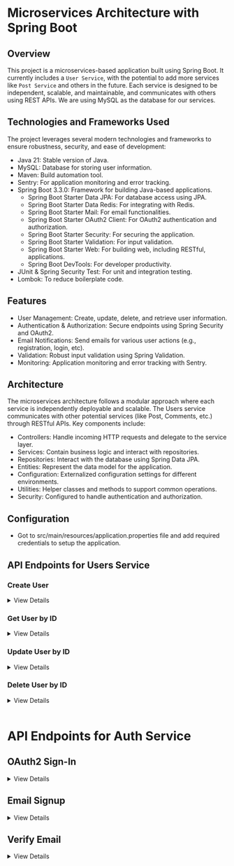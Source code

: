# Microservices Architecture with Spring Boot

## Overview

This project is a microservices-based application built using Spring Boot. It currently includes a `User Service`, with the potential to add more services like `Post Service` and others in the future. Each service is designed to be independent, scalable, and maintainable, and communicates with others using REST APIs. We are using MySQL as the database for our services.

## Technologies and Frameworks Used

The project leverages several modern technologies and frameworks to ensure robustness, security, and ease of development:

- Java 21: Stable version of Java.
- MySQL: Database for storing user information.
- Maven: Build automation tool.
- Sentry: For application monitoring and error tracking.
- Spring Boot 3.3.0: Framework for building Java-based applications.
  - Spring Boot Starter Data JPA: For database access using JPA.
  - Spring Boot Starter Data Redis: For integrating with Redis.
  - Spring Boot Starter Mail: For email functionalities.
  - Spring Boot Starter OAuth2 Client: For OAuth2 authentication and authorization.
  - Spring Boot Starter Security: For securing the application.
  - Spring Boot Starter Validation: For input validation.
  - Spring Boot Starter Web: For building web, including RESTful, applications.
  - Spring Boot DevTools: For developer productivity.
- JUnit & Spring Security Test: For unit and integration testing.
- Lombok: To reduce boilerplate code.

## Features

- User Management: Create, update, delete, and retrieve user information.
- Authentication & Authorization: Secure endpoints using Spring Security and OAuth2.
- Email Notifications: Send emails for various user actions (e.g., registration, login, etc).
- Validation: Robust input validation using Spring Validation.
- Monitoring: Application monitoring and error tracking with Sentry.

## Architecture

The microservices architecture follows a modular approach where each service is independently deployable and scalable. The Users service communicates with other potential services (like Post, Comments, etc.) through RESTful APIs. Key components include:

- Controllers: Handle incoming HTTP requests and delegate to the service layer.
- Services: Contain business logic and interact with repositories.
- Repositories: Interact with the database using Spring Data JPA.
- Entities: Represent the data model for the application.
- Configuration: Externalized configuration settings for different environments.
- Utilities: Helper classes and methods to support common operations.
- Security: Configured to handle authentication and authorization.

## Configuration

- Got to src/main/resources/application.properties file and add required credentials to setup the application.

## API Endpoints for Users Service

### Create User

<details>
<summary>View Details</summary>

#### Request

- **Method**: `POST`
- **URL**: `api/v1/users`
- **Headers**: `Content-Type: application/json`
- **Body**:
  ```json
  {
    "name": "John Doe",
    "email": "john.doe@example.com"
  }
  ```

#### Response

- **Status Code**: `201 Created`
- **Body**:

  ```json
  {
    "id": 1,
    "name": "John Doe",
    "email": "john.doe@example.com"
  }
  ```

</details>

### Get User by ID

<details>
<summary>View Details</summary>

#### Request

- **Method**: `GET`
- **URL**: `api/v1/users/{id}`
- **Path Variable**: `id`

#### Response

- **Status Code**: `200 ok`
- **Body**:

  ```json
  {
    "id": 1,
    "userName": "John Doe",
    "email": "john.doe@example.com"
  }
  ```

</details>

### Update User by ID

<details>
<summary>View Details</summary>

#### Request

- **Method**: `PUT`
- **URL**: `api/v1/users/{id}`
- **Path Variable**: `id`
- **Headers**: `Content-Type: application/json`
- **Body**:

  ```json
  {
    "id": 1,
    "userName": "John Doe",
    "email": "john.doe@example.com"
  }
  ```

#### Response

- **Status Code**: `200 ok`
- **Body**:

  ```json
  {
    "id": 1,
    "userName": "John Doe",
    "email": "john.doe@example.com"
  }
  ```

</details>

### Delete User by ID

<details>
<summary>View Details</summary>

#### Request

- **Method**: `DELETE`
- **URL**: `api/v1/users/{id}`
- **Path Variable**: `id`

#### Response

- **Status Code**: `200 ok`

</details>

<br/>

# API Endpoints for Auth Service

## OAuth2 Sign-In

<details>
<summary>View Details</summary>

### Request

- **Method**: `GET`
- **URL**: `/v1/auth/oauth2`
- **Headers**: `Content-Type: application/json`
- **Query Parameters**:
  - `type`: The type of OAuth2 provider (e.g., `google`, `github`)
  - `code`: The authorization code from the OAuth2 provider

### Response

- **Status Code**: `200 OK`
- **Body**:
  ```json
  {
    "status": "success",
    "message": "User created",
    "data": {
      "id": 1,
      "userName": "john.doe",
      "firstName": "John",
      "lastName": "Doe",
      "email": "john.doe@example.com",
      "profileImage": "http://example.com/profile.jpg"
    }
  }
  ```

</details>

## Email Signup

<details>
<summary>View Details</summary>

### Request

- **Method**: `GET`
- **URL**: `/v1/auth/signup/email`
- **Headers**: `Content-Type: application/json`
- **Body**:
  ```json
  {
    "email": "john.doe@example.com"
  }
  ```

### Response

- **Status Code**: `200 OK`
- **Body**:
  ```json
  {
    "message": "Verification code sent",
    "data": null
  }
  ```

</details>

## Verify Email

<details>
<summary>View Details</summary>

### Request

- **Method**: `POST`
- **URL**: `/v1/auth/signup/verify`
- **Headers**: `Content-Type: application/json`
- **Query Parameters**:
  - `code`: The authorization code from the OAuth2 provider
- **Body**:
  ```json
  {
    "email": "john.doe@example.com"
  }
  ```

### Response

- **Status Code**: `200 OK`
- **Body**:
  ```json
  {
    "status": "success",
    "message": "Verification successful",
    "data": {
      "id": 1,
      "userName": "john.doe"
    }
  }
  ```

</details>
